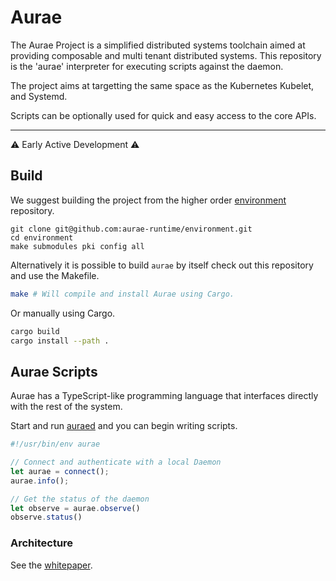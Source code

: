 # Aurae

The Aurae Project is a simplified distributed systems toolchain aimed at providing composable and multi tenant distributed systems.
This repository is the 'aurae' interpreter for executing scripts against the daemon.

The project aims at targetting the same space as the Kubernetes Kubelet, and Systemd.

Scripts can be optionally used for quick and easy access to the core APIs.

---

⚠️ Early Active Development ⚠️

## Build

We suggest building the project from the higher order [environment](https://github.com/aurae-runtime/environment) repository.

```
git clone git@github.com:aurae-runtime/environment.git
cd environment
make submodules pki config all
```

Alternatively it is possible to build `aurae` by itself check out this repository and use the Makefile.

```bash
make # Will compile and install Aurae using Cargo.
```

Or manually using Cargo. 

```bash
cargo build 
cargo install --path .
```

## Aurae Scripts

Aurae has a TypeScript-like programming language that interfaces directly with the rest of the system.

Start and run [auraed](https://github.com/aurae-runtime/auraed) and you can begin writing scripts.

```typescript
#!/usr/bin/env aurae

// Connect and authenticate with a local Daemon
let aurae = connect();
aurae.info();

// Get the status of the daemon
let observe = aurae.observe()
observe.status()
```
### Architecture 

See the [whitepaper](https://docs.google.com/document/d/1dA591eipsgWeAlaSwbYNQtAQaES243IIqXPAfKhJSjU/edit#heading=h.vknhjb3d4yfc).

